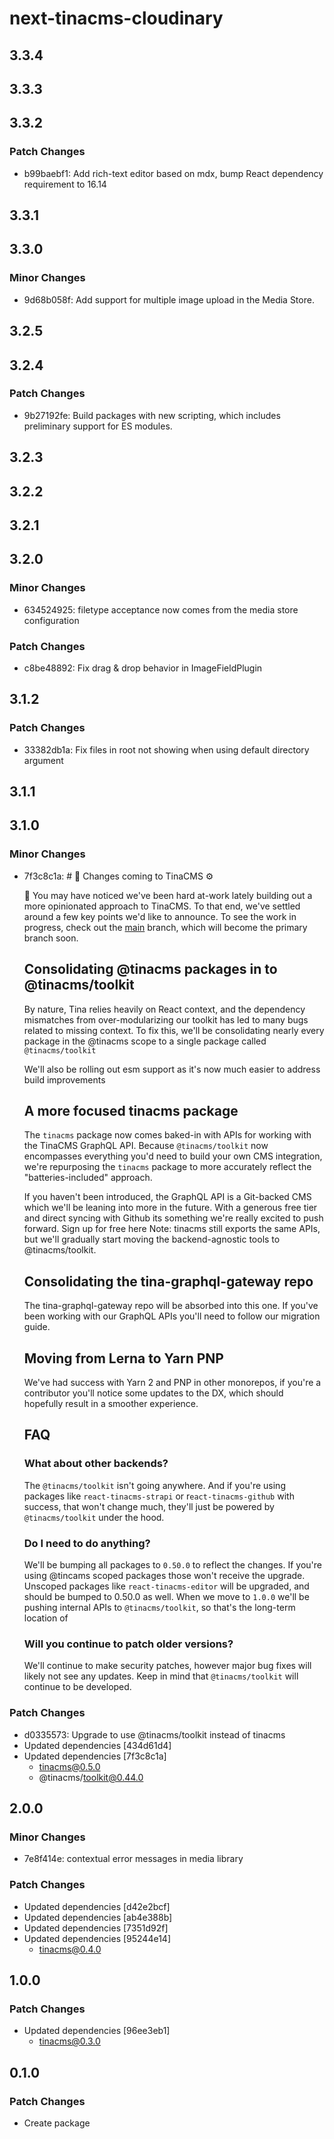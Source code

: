 # next-tinacms-cloudinary

## 3.3.4

## 3.3.3

## 3.3.2

### Patch Changes

- b99baebf1: Add rich-text editor based on mdx, bump React dependency requirement to 16.14

## 3.3.1

## 3.3.0

### Minor Changes

- 9d68b058f: Add support for multiple image upload in the Media Store.

## 3.2.5

## 3.2.4

### Patch Changes

- 9b27192fe: Build packages with new scripting, which includes preliminary support for ES modules.

## 3.2.3

## 3.2.2

## 3.2.1

## 3.2.0

### Minor Changes

- 634524925: filetype acceptance now comes from the media store configuration

### Patch Changes

- c8be48892: Fix drag & drop behavior in ImageFieldPlugin

## 3.1.2

### Patch Changes

- 33382db1a: Fix files in root not showing when using default directory argument

## 3.1.1

## 3.1.0

### Minor Changes

- 7f3c8c1a: # 🔧 Changes coming to TinaCMS ⚙️

  👋 You may have noticed we've been hard at-work lately building out a more opinionated approach to TinaCMS. To that end, we've settled around a few key points we'd like to announce. To see the work in progress, check out the [main](https://github.com/tinacms/tinacms/tree/main) branch, which will become the primary branch soon.

  ## Consolidating @tinacms packages in to @tinacms/toolkit

  By nature, Tina relies heavily on React context, and the dependency mismatches from over-modularizing our toolkit has led to many bugs related to missing context. To fix this, we'll be consolidating nearly every package in the @tinacms scope to a single package called `@tinacms/toolkit`

  We'll also be rolling out esm support as it's now much easier to address build improvements

  ## A more focused tinacms package

  The `tinacms` package now comes baked-in with APIs for working with the TinaCMS GraphQL API. Because `@tinacms/toolkit` now encompasses everything you'd need to build your own CMS integration, we're repurposing the `tinacms` package to more accurately reflect the "batteries-included" approach.

  If you haven't been introduced, the GraphQL API is a Git-backed CMS which we'll be leaning into more in the future. With a generous free tier and direct syncing with Github its something we're really excited to push forward. Sign up for free here
  Note: tinacms still exports the same APIs, but we'll gradually start moving the backend-agnostic tools to @tinacms/toolkit.

  ## Consolidating the tina-graphql-gateway repo

  The tina-graphql-gateway repo will be absorbed into this one. If you've been working with our GraphQL APIs you'll need to follow our migration guide.

  ## Moving from Lerna to Yarn PNP

  We've had success with Yarn 2 and PNP in other monorepos, if you're a contributor you'll notice some updates to the DX, which should hopefully result in a smoother experience.

  ## FAQ

  ### What about other backends?

  The `@tinacms/toolkit` isn't going anywhere. And if you're using packages like `react-tinacms-strapi` or r`eact-tinacms-github` with success, that won't change much, they'll just be powered by `@tinacms/toolkit` under the hood.

  ### Do I need to do anything?

  We'll be bumping all packages to `0.50.0` to reflect the changes. If you're using @tincams scoped packages those won't receive the upgrade. Unscoped packages like `react-tinacms-editor` will be upgraded, and should be bumped to 0.50.0 as well.
  When we move to `1.0.0` we'll be pushing internal APIs to `@tinacms/toolkit`, so that's the long-term location of

  ### Will you continue to patch older versions?

  We'll continue to make security patches, however major bug fixes will likely not see any updates. Keep in mind that `@tinacms/toolkit` will continue to be developed.

### Patch Changes

- d0335573: Upgrade to use @tinacms/toolkit instead of tinacms
- Updated dependencies [434d61d4]
- Updated dependencies [7f3c8c1a]
  - tinacms@0.5.0
  - @tinacms/toolkit@0.44.0

## 2.0.0

### Minor Changes

- 7e8f414e: contextual error messages in media library

### Patch Changes

- Updated dependencies [d42e2bcf]
- Updated dependencies [ab4e388b]
- Updated dependencies [7351d92f]
- Updated dependencies [95244e14]
  - tinacms@0.4.0

## 1.0.0

### Patch Changes

- Updated dependencies [96ee3eb1]
  - tinacms@0.3.0

## 0.1.0

### Patch Changes

- Create package
